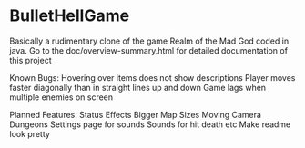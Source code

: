 # BulletHellGame
Basically a rudimentary clone of the game Realm of the Mad God coded in java.
Go to the doc/overview-summary.html for detailed documentation of this project

Known Bugs:
Hovering over items does not show descriptions
Player moves faster diagonally than in straight lines up and down
Game lags when multiple enemies on screen

Planned Features:
Status Effects
Bigger Map Sizes
Moving Camera
Dungeons
Settings page for sounds
Sounds for hit death etc
Make readme look pretty
